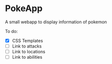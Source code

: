 # PokeApp
A small webapp to display information of pokemon

To do:
- [x] CSS Templates
- [ ] Link to attacks
- [ ] Link to locations
- [ ] Link to abilities
